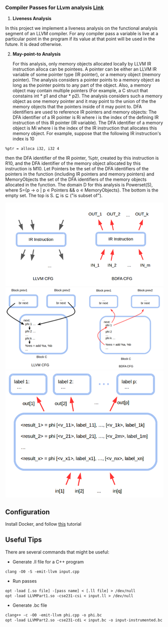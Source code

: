 ### Compiler Passes for LLvm analysis [Link](https://ucsd-pl.github.io/cse231/wi17/part3.html)

1. **Liveness Analysis**

  In this project we implement a liveness analysis on the functional analysis segment of an LLVM compiler. For any compiler pass a variable is live at a particular point in the program if its value at that point will be used in the future. It is dead otherwise.
   
2. **May-point-to Analysis**

   For this analysis, only memory objects allocated locally by LLVM IR instruction alloca can be pointees. A pointer can be either an LLVM IR variable of some pointer type (IR pointer), or a memory object (memory pointer). The analysis considers a pointer points to a memory object as long as the pointer points to any part of the object. Also, a memory object may contain multiple pointers (For example, a C struct that constains int * p1 and char * p2). The analysis considers such a memory object as one memory pointer and it may point to the union of the the memory objects that the pointers inside of it may point to. DFA identifiers are used to reference IR pointers and memory objects: The DFA identifier of a IR pointer is Ri where i is the index of the defining IR instruction of this IR pointer (IR variable). The DFA identifier of a memory object is Mi where i is the index of the IR instruction that allocates this memory object. For example, suppose that the following IR instruction's index is 10
```
%ptr = alloca i32, i32 4

```
then the DFA identifier of the IR pointer, %ptr, created by this instruction is R10, and the DFA identifier of the memory object allocated by this instruction is M10.
Let Pointers be the set of the DFA identifiers of the pointers in the function (including IR pointers and memory pointers) and MemoryObjects the set of the DFA identifiers of the memory objects allocated in the function. The domain D for this analysis is Powerset(S), where S={p → o | p ∊ Pointers && o ∊ MemoryObjects}. The bottom is the empty set. The top is S. ⊑ is ⊆ ("is subset of").


![Instruction Set](graphics/cfg-00.png?raw=true)
![](graphics/cfg-01.png)
![alt text](graphics/cfg-phi.png)


## Configuration
Install Docker, and follow [this](https://ucsd-pl.github.io/cse231/wi20/part0.html) tutorial

## Useful Tips
There are several commands that might be useful:

* Generate .ll file for a C++ program
```
clang -O0 -S -emit-llvm input.cpp
```

* Run passes 
```
opt -load [.so file] -[pass name] < [.ll file] > /dev/null
opt -load LLVMPart1.so -cse231-csi < input.ll > /dev/null
```

* Generate .bc file
```
clang++ -c -O0 -emit-llvm phi.cpp -o phi.bc
opt -load LLVMPart2.so -cse231-cdi < input.bc -o input-instrumented.bc
```


